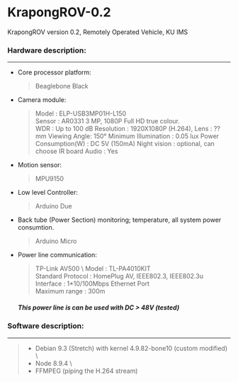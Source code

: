 # KrapongROV-0.2
KrapongROV version 0.2, Remotely Operated Vehicle, KU IMS

### Hardware description:
-----------
* Core processor platform: 
  > Beaglebone Black

* Camera module: 
  > Model                 : ELP-USB3MP01H-L150 \
    Sensor                : AR0331 3 MP, 1080P Full HD true colour. \
    WDR                   : Up to 100 dB
    Resolution            : 1920X1080P (H.264), 
    Lens                  : ?? mm Viewing Angle: 150° 
    Minimum Illumination  : 0.05 lux 
    Power Consumption(W)  : DC 5V (150mA) 
    Night vision          : optional, can choose IR board 
    Audio                 : Yes
    
* Motion sensor:
  > MPU9150

* Low level Controller: 
  > Arduino Due 
  
* Back tube (Power Section) monitoring; temperature, all system power consumtion.
  > Arduino Micro 


* Power line communication: 
  > TP-Link AV500 \ 
  Model               : TL-PA4010KIT   \
  Standard Protocol   : HomePlug AV, IEEE802.3, IEEE802.3u \
  Interface           : 1*10/100Mbps Ethernet Port \
  Maximum range       : 300m
  
  ##### This power line is can be used with DC > 48V (tested)
  
 ### Software description:
 ------------
  > - Debian 9.3 (Stretch) with kernel 4.9.82-bone10 (custom modified) \
  > - Node 8.9.4 \
  > - FFMPEG (piping the H.264 stream)
